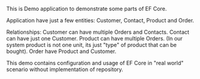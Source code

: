 This is Demo application to demonstrate some parts of EF Core.

Application have just a few entities: Customer, Contact, Product and Order.

Relationships:
  Customer can have multiple Orders and Contacts.
  Contact can have just one Customer.
  Product can have multiple Orders. (In our system product is not one unit, its just "type" of product that can be bought).
  Order have Product and Customer.

This demo contains configuration and usage of EF Core in "real world" scenario without implementation of repository.


